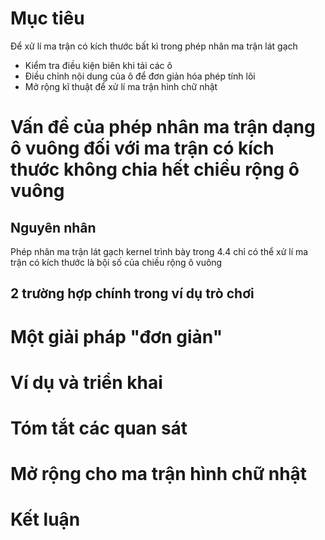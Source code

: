 # Mục tiêu
Để xử lí ma trận có kích thước bất kì trong phép nhân ma trận lát gạch
- Kiểm tra điều kiện biên khi tải các ô
- Điều chỉnh nội dung của ô để đơn giản hóa phép tính lõi
- Mở rộng kĩ thuật để xử lí ma trận hình chữ nhật

# Vấn đề của phép nhân ma trận dạng ô vuông đối với ma trận có kích thước không chia hết chiều rộng ô vuông
## Nguyên nhân
Phép nhân ma trận lát gạch kernel trình bày trong 4.4 chỉ có thể xử lí ma trận có kích thước là bội số của chiều rộng ô vuông

## 2 trường hợp chính trong ví dụ trò chơi
# Một giải pháp "đơn giản"

# Ví dụ và triển khai

# Tóm tắt các quan sát

# Mở rộng cho ma trận hình chữ nhật

# Kết luận